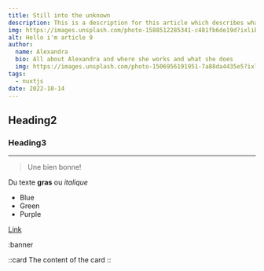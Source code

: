 ```yaml
---
title: Still into the unknown
description: This is a description for this article which describes what it is about
img: https://images.unsplash.com/photo-1588512285341-c481fb6de19d?ixlib=rb-1.2.1&ixid=eyJhcHBfaWQiOjEyMDd9&auto=format&fit=crop&w=1406&q=80
alt: Hello i'm article 9 
author: 
  name: Alexandra
  bio: All about Alexandra and where she works and what she does
  img: https://images.unsplash.com/photo-1506956191951-7a88da4435e5?ixlib=rb-1.2.1&ixid=eyJhcHBfaWQiOjEyMDd9&auto=format&fit=crop&w=800&q=60
tags: 
  - nuxtjs
date: 2022-10-14
---
```




## Heading2

### Heading3

---

> Une bien bonne!

Du texte **gras** ou *italique* 


- Blue
- Green
- Purple

[Link](url.com)

:banner


::card
The content of the card
::

